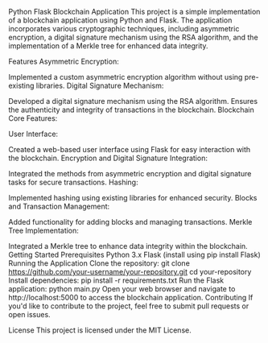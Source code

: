 Python Flask Blockchain Application
This project is a simple implementation of a blockchain application using Python and Flask. The application incorporates various cryptographic techniques, including asymmetric encryption, a digital signature mechanism using the RSA algorithm, and the implementation of a Merkle tree for enhanced data integrity.

Features
Asymmetric Encryption:

Implemented a custom asymmetric encryption algorithm without using pre-existing libraries.
Digital Signature Mechanism:

Developed a digital signature mechanism using the RSA algorithm.
Ensures the authenticity and integrity of transactions in the blockchain.
Blockchain Core Features:

User Interface:

Created a web-based user interface using Flask for easy interaction with the blockchain.
Encryption and Digital Signature Integration:

Integrated the methods from asymmetric encryption and digital signature tasks for secure transactions.
Hashing:

Implemented hashing using existing libraries for enhanced security.
Blocks and Transaction Management:

Added functionality for adding blocks and managing transactions.
Merkle Tree Implementation:

Integrated a Merkle tree to enhance data integrity within the blockchain.
Getting Started
Prerequisites
Python 3.x
Flask (install using pip install Flask)
Running the Application
Clone the repository:
git clone https://github.com/your-username/your-repository.git
cd your-repository
Install dependencies:
pip install -r requirements.txt
Run the Flask application:
python main.py
Open your web browser and navigate to http://localhost:5000 to access the blockchain application.
Contributing
If you'd like to contribute to the project, feel free to submit pull requests or open issues.

License
This project is licensed under the MIT License.
